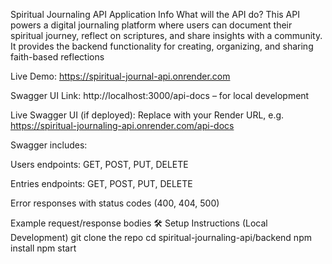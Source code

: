  Spiritual Journaling API   Application Info
 What will the API do?
This API powers a digital journaling platform where users can document their spiritual journey, reflect on scriptures, and share insights with a community. It provides the backend functionality for creating, organizing, and sharing faith-based reflections

Live Demo: https://spiritual-journal-api.onrender.com

Swagger UI Link: http://localhost:3000/api-docs – for local development

Live Swagger UI (if deployed): Replace with your Render URL, e.g. https://spiritual-journaling-api.onrender.com/api-docs

Swagger includes:

Users endpoints: GET, POST, PUT, DELETE

Entries endpoints: GET, POST, PUT, DELETE

Error responses with status codes (400, 404, 500)

Example request/response bodies
🛠️ Setup Instructions (Local Development)
git clone the repo
cd spiritual-journaling-api/backend
npm install
npm start
